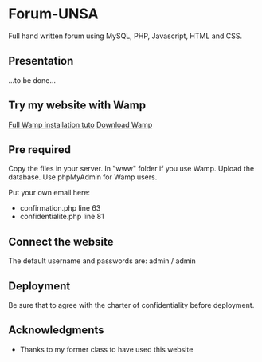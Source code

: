 # Forum-UNSA

Full hand written forum using MySQL, PHP, Javascript, HTML and CSS.

## Presentation

...to be done...

## Try my website with Wamp

[Full Wamp installation tuto](https://craym.eu/tutoriels/developpement/site_local_avec_wamp.html)
[Download Wamp](http://www.wampserver.com/download.php)

## Pre required

Copy the files in your server. In "www" folder if you use Wamp.
Upload the database. Use phpMyAdmin for Wamp users.

Put your own email here:
- confirmation.php line 63
- confidentialite.php line 81

## Connect the website

The default username and passwords are:
admin / admin

## Deployment

Be sure that to agree with the charter of confidentiality before deployment.

## Acknowledgments

* Thanks to my former class to have used this website
